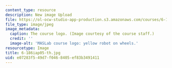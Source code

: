 ```yaml
---
content_type: resource
description: New image Upload
file: https://ol-ocw-studio-app-production.s3.amazonaws.com/courses/6-186-mobile-autonomous-systems-laboratory-january-iap-2005/e07283f549d7f0468405ef83b3491411_6-186iap05-th.jpg
file_type: image/jpeg
image_metadata:
  caption: The course logo. (Image courtesy of the course staff.)
  credit: ''
  image-alt: 'MASLab course logo: yellow robot on wheels.'
resourcetype: Image
title: 6-186iap05-th.jpg
uid: e07283f5-49d7-f046-8405-ef83b3491411
---
```

